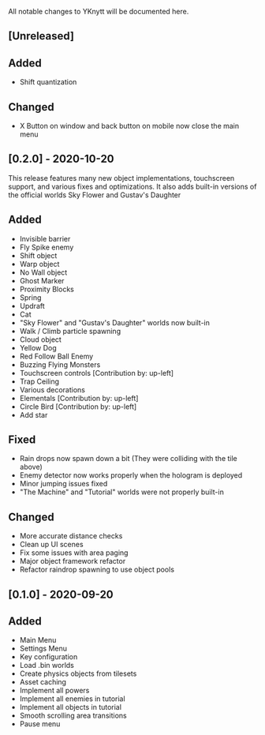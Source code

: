 All notable changes to YKnytt will be documented here.

## [Unreleased]

## Added
- Shift quantization

## Changed
- X Button on window and back button on mobile now close the main menu

## [0.2.0] - 2020-10-20

This release features many new object implementations, touchscreen support, and various fixes and optimizations.
It also adds built-in versions of the official worlds Sky Flower and Gustav's Daughter

## Added
- Invisible barrier
- Fly Spike enemy
- Shift object
- Warp object
- No Wall object
- Ghost Marker
- Proximity Blocks
- Spring
- Updraft
- Cat
- "Sky Flower" and "Gustav's Daughter" worlds now built-in
- Walk / Climb particle spawning
- Cloud object
- Yellow Dog
- Red Follow Ball Enemy
- Buzzing Flying Monsters
- Touchscreen controls [Contribution by: up-left]
- Trap Ceiling
- Various decorations
- Elementals [Contribution by: up-left]
- Circle Bird [Contribution by: up-left]
- Add star

## Fixed
- Rain drops now spawn down a bit (They were colliding with the tile above)
- Enemy detector now works properly when the hologram is deployed
- Minor jumping issues fixed
- "The Machine" and "Tutorial" worlds were not properly built-in

## Changed
- More accurate distance checks
- Clean up UI scenes
- Fix some issues with area paging
- Major object framework refactor
- Refactor raindrop spawning to use object pools

## [0.1.0] - 2020-09-20

## Added

- Main Menu
- Settings Menu
- Key configuration
- Load .bin worlds
- Create physics objects from tilesets
- Asset caching
- Implement all powers
- Implement all enemies in tutorial
- Implement all objects in tutorial
- Smooth scrolling area transitions
- Pause menu

